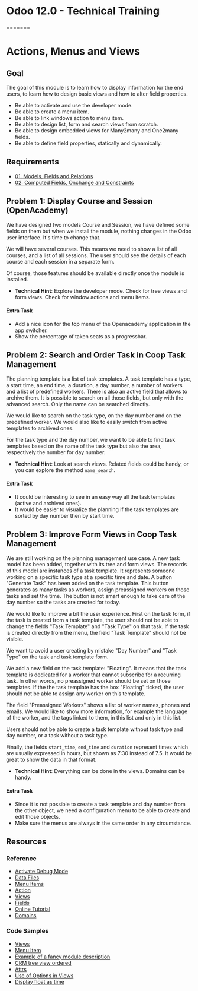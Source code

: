 # Odoo 12.0 - Technical Training
=======
# Actions, Menus and Views

## Goal

The goal of this module is to learn how to display information for the end
users, to learn how to design basic views and how to alter field properties.

* Be able to activate and use the developer mode.
* Be able to create a menu item.
* Be able to link windows action to menu item.
* Be able to design list, form and search views from scratch.
* Be able to design embedded views for Many2many and One2many fields.
* Be able to define field properties, statically and dynamically.


## Requirements

* [01. Models, Fields and Relations](https://github.com/odoo/technical-training/tree/12.0-01-models/)
* [02. Computed Fields, Onchange and Constraints](https://github.com/odoo/technical-training/tree/12.0-02-fields/)


## Problem 1: Display Course and Session (OpenAcademy)

We have designed two models Course and Session, we have defined some fields on
them but when we install the module, nothing changes in the Odoo user interface.
It's time to change that.

We will have several courses. This means we need to show a list of all courses,
and a list of all sessions. The user should see the details of each course and
each session in a separate form.

Of course, those features should be available directly once the module is
installed.

- **Technical Hint**: Explore the developer mode. Check for tree views and form
  views. Check for window actions and menu items.

#### Extra Task

* Add a nice icon for the top menu of the Openacademy application in the app switcher.
* Show the percentage of taken seats as a progressbar.


## Problem 2: Search and Order Task in Coop Task Management

The planning template is a list of task templates. A task template has a type, a
start time, an end time, a duration, a day number, a number of workers and a
list of predefined workers. There is also an active field that allows to archive
them. It is possible to search on all those fields, but only with the advanced
search. Only the name can be searched directly.

We would like to search on the task type, on the day number and on the
predefined worker. We would also like to easily switch from active templates to
archived ones.

For the task type and the day number, we want to be able to find task templates
based on the name of the task type but also the area, respectively the number
for day number.

- **Technical Hint**: Look at search views. Related fields could be handy, or
  you can explore the method `name_search`.

#### Extra Task

* It could be interesting to see in an easy way all the task templates (active
  and archived ones).
* It would be easier to visualize the planning if the task templates are sorted
  by day number then by start time.


## Problem 3: Improve Form Views in Coop Task Management

We are still working on the planning management use case. A new task model has
been added, together with its tree and form views. The records of this model are
instances of a task template. It represents someone working on a specific task
type at a specific time and date. A button "Generate Task" has been added on the
task template. This button generates as many tasks as workers, assign
preassigned workers on those tasks and set the time. The button is not smart
enough to take care of the day number so the tasks are created for today.

We would like to improve a bit the user experience. First on the task form, if
the task is created from a task template, the user should not be able to change
the fields "Task Template" and "Task Type" on that task. If the task is created
directly from the menu, the field "Task Template" should not be visible.

We want to avoid a user creating by mistake "Day Number" and "Task Type" on
the task and task template form.

We add a new field on the task template: "Floating". It means that the task
template is dedicated for a worker that cannot subscribe for a recurring task.
In other words, no preassigned worker should be set on those templates. If the
the task template has the box "Floating" ticked, the user should not be able to
assign any worker on this template.

The field "Preassigned Workers" shows a list of worker names, phones and emails.
We would like to show more information, for example the language of the worker,
and the tags linked to them, in this list and only in this list.

Users should not be able to create a task template without task type and day
number, or a task without a task type.

Finally, the fields `start_time`, `end_time` and `duration` represent times
which are usually expressed in hours, but shown as 7:30 instead of 7.5. It would
be great to show the data in that format.

- **Technical Hint**:  Everything can be done in the views. Domains can be handy.

#### Extra Task

* Since it is not possible to create a task template and day number from the
  other object, we need a configuration menu to be able to create and edit those
  objects.
* Make sure the menus are always in the same order in any circumstance.


## Resources

### Reference

* [Activate Debug Mode](https://www.odoo.com/documentation/12.0/howtos/web.html#a-simple-module)
* [Data Files](http://www.odoo.com/documentation/12.0/reference/data.html)
* [Menu Items](http://www.odoo.com/documentation/12.0/reference/data.html#menuitem)
* [Action](http://www.odoo.com/documentation/12.0/reference/actions.html)
* [Views](http://www.odoo.com/documentation/12.0/reference/views.html)
* [Fields](http://www.odoo.com/documentation/12.0/reference/orm.html#basic-fields)
* [Online Tutorial](http://www.odoo.com/documentation/12.0/howtos/backend.html#basic-views)
* [Domains](https://www.odoo.com/documentation/12.0/reference/orm.html#domains)

### Code Samples

* [Views](https://github.com/odoo/odoo/blob/76c443eda331b75bf5dfa7ec22b8eb22e1084343/addons/product/views/product_views.xml)
* [Menu Item](https://github.com/odoo/odoo/blob/76c443eda331b75bf5dfa7ec22b8eb22e1084343/addons/account/views/account_menuitem.xml)
* [Example of a fancy module description](https://github.com/odoo/odoo/tree/76c443eda331b75bf5dfa7ec22b8eb22e1084343/addons/account/static/description)
* [CRM tree view ordered](https://github.com/odoo/odoo/blob/76c443eda331b75bf5dfa7ec22b8eb22e1084343/addons/crm/views/crm_lead_views.xml#L540)
* [Attrs](https://github.com/odoo/odoo/blob/76c443eda331b75bf5dfa7ec22b8eb22e1084343/addons/hr_recruitment/views/hr_recruitment_views.xml#L412)
* [Use of Options in Views](https://github.com/odoo/odoo/blob/76c443eda331b75bf5dfa7ec22b8eb22e1084343/addons/hr_recruitment/views/hr_recruitment_views.xml#L102)
* [Display float as time](https://github.com/odoo/odoo/blame/fe42986ee2f886527d6cebc702903d039b15f509/addons/calendar/views/calendar_views.xml#L113)
